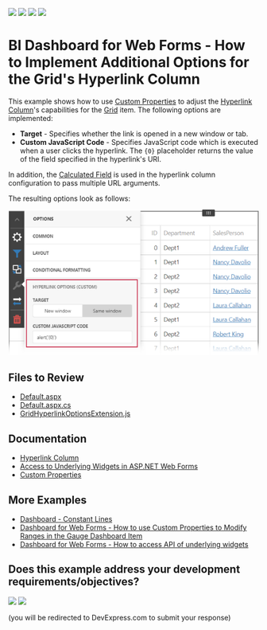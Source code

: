 <!-- default badges list -->
![](https://img.shields.io/endpoint?url=https://codecentral.devexpress.com/api/v1/VersionRange/434593648/21.2.3%2B)
[![](https://img.shields.io/badge/Open_in_DevExpress_Support_Center-FF7200?style=flat-square&logo=DevExpress&logoColor=white)](https://supportcenter.devexpress.com/ticket/details/T1049972)
[![](https://img.shields.io/badge/📖_How_to_use_DevExpress_Examples-e9f6fc?style=flat-square)](https://docs.devexpress.com/GeneralInformation/403183)
[![](https://img.shields.io/badge/💬_Leave_Feedback-feecdd?style=flat-square)](#does-this-example-address-your-development-requirementsobjectives)
<!-- default badges end -->
# BI Dashboard for Web Forms - How to Implement Additional Options for the Grid's Hyperlink Column

This example shows how to use [Custom Properties](https://docs.devexpress.com/Dashboard/401702/web-dashboard/ui-elements-and-customization/create-custom-properties) to adjust the [Hyperlink Column](https://docs.devexpress.com/Dashboard/119499/web-dashboard/create-dashboards-on-the-web/dashboard-item-settings/grid/columns/hyperlink-column)'s capabilities for the [Grid](https://docs.devexpress.com/Dashboard/117161/web-dashboard/create-dashboards-on-the-web/dashboard-item-settings/grid) item. The following options are implemented:

* **Target** - Specifies whether the link is opened in a new window or tab.
* **Custom JavaScript Code** - Specifies JavaScript code which is executed when a user clicks the hyperlink. The `{0}` placeholder returns the value of the field specified in the hyperlink's URI.

In addition, the [Calculated Field](https://docs.devexpress.com/Dashboard/117196/web-dashboard/create-dashboards-on-the-web/providing-data/calculated-fields) is used in the hyperlink column configuration to pass multiple URL arguments.

The resulting options look as follows:

![](images/screenshot.png)

<!-- default file list -->
## Files to Review

* [Default.aspx](./CS/Default.aspx)
* [Default.aspx.cs](./CS/Default.aspx.cs)
* [GridHyperlinkOptionsExtension.js](./CS/GridHyperlinkOptionsExtension.js)

<!-- default file list end -->

## Documentation

- [Hyperlink Column](https://docs.devexpress.com/Dashboard/119499/web-dashboard/create-dashboards-on-the-web/dashboard-item-settings/grid/columns/hyperlink-column) 
- [Access to Underlying Widgets in ASP.NET Web Forms](https://docs.devexpress.com/Dashboard/117573/web-dashboard/aspnet-web-forms-dashboard-control/access-to-underlying-widgets)
- [Custom Properties](https://docs.devexpress.com/Dashboard/401702/web-dashboard/ui-elements-and-customization/custom-properties)

## More Examples

- [Dashboard - Constant Lines](https://github.com/DevExpress-Examples/dashboard-constant-lines)
- [Dashboard for Web Forms - How to use Custom Properties to Modify Ranges in the Gauge Dashboard Item](https://github.com/DevExpress-Examples/web-forms-dashboard-gauge-ranges)
- [Dashboard for Web Forms - How to access API of underlying widgets](https://github.com/DevExpress-Examples/how-to-access-api-of-underlying-widgets-in-the-aspnet-dashboard-control-t492396)
<!-- feedback -->
## Does this example address your development requirements/objectives?

[<img src="https://www.devexpress.com/support/examples/i/yes-button.svg"/>](https://www.devexpress.com/support/examples/survey.xml?utm_source=github&utm_campaign=web-forms-dashboard-custom-grid-hyperlink&~~~was_helpful=yes) [<img src="https://www.devexpress.com/support/examples/i/no-button.svg"/>](https://www.devexpress.com/support/examples/survey.xml?utm_source=github&utm_campaign=web-forms-dashboard-custom-grid-hyperlink&~~~was_helpful=no)

(you will be redirected to DevExpress.com to submit your response)
<!-- feedback end -->
